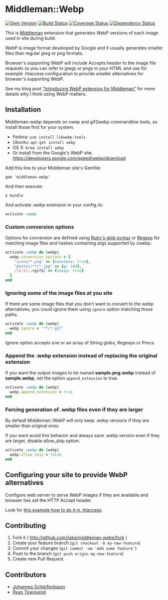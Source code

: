 # Middleman::Webp

[![Gem Version](https://badge.fury.io/rb/middleman-webp.svg)](http://badge.fury.io/rb/middleman-webp)
[![Build Status](https://travis-ci.org/iiska/middleman-webp.svg?branch=master)](https://travis-ci.org/iiska/middleman-webp)
[![Coverage Status](https://img.shields.io/coveralls/iiska/middleman-webp.svg)](https://coveralls.io/r/iiska/middleman-webp?branch=master)
[![Dependency Status](https://gemnasium.com/iiska/middleman-webp.svg)](https://gemnasium.com/iiska/middleman-webp)

This is [Middleman][middleman] extension that generates WebP versions
of each image used in site during build.

WebP is image format developed by Google and it usually generates
smaller files than regular jpeg or png formats.

Browser's supporting WebP will include Accepts header to the image
file requests so you can refer to jpegs or pngs in your HTML and use
for example .htaccess configuration to provide smaller alternatives
for browser's supporting WebP.

See my blog post
["Introducing WebP extension for Middleman"][blog-post] for more
details why I think using WebP matters.

[middleman]: http://middlemanapp.com
[blog-post]: http://byteplumbing.net/2014/03/introducing-webp-extension-for-middleman/

## Installation

Middleman-webp depends on cwep and gif2webp commandline tools, so
install those first for your system.

- Fedora: ```yum install libwebp-tools```
- Ubuntu: ```apt-get install webp```
- OS X: ```brew install webp```
- Or install from the Google's WebP site:
  https://developers.google.com/speed/webp/download

Add this line to your Middleman site's Gemfile:

    gem 'middleman-webp'

And then execute:

    $ bundle

And activate :webp extension in your config.rb:

``` ruby
activate :webp
```

### Custom conversion options

Options for conversion are defined using
[Ruby's glob syntax](http://www.ruby-doc.org/core-2.1.1/Dir.html#method-c-glob)
or [Regexp](http://www.ruby-doc.org/core-2.1.1/Regexp.html) for
matching image files and hashes containing args supported by cwebp:

``` ruby
activate :webp do |webp|
  webp.conversion_options = {
    "icons/*.png" => {lossless: true},
    "photos/**/*.jpg" => {q: 100},
    /[0-9]/.+gif$/ => {lossy: true}
  }
end
```

### Ignoring some of the image files at you site

If there are some image files that you don't want to convert to the
webp alternatives, you could ignore them using ```ignore``` option
matching those paths.

``` ruby
activate :webp do |webp|
  webp.ignore = '**/*.gif'
end
```

Ignore option accepts one or an array of String globs, Regexps or
Procs.

### Append the .webp extension instead of replacing the original extension

If you want the output images to be named **sample.png.webp**
instead of **sample.webp**, set the option `append_extension` to true.

``` ruby
activate :webp do |webp|
  webp.append_extension = true
end
```

### Forcing generation of .webp files even if they are larger

By default Middleman::WebP will only keep .webp versions if they are smaller
than original ones.

If you want avoid this behavior and always save .webp version even if they are
larger, disable allow_skip option.

``` ruby
activate :webp do |webp|
  webp.allow_skip = false
end
```

## Configuring your site to provide WebP alternatives

Configure web server to serve WebP images if they are available and
browser has set the HTTP Accept header.

Look for [this example how to do it in .htaccess][htaccess].

[htaccess]: https://github.com/vincentorback/WebP-images-with-htaccess

## Contributing

1. Fork it ( http://github.com/iiska/middleman-webp/fork )
2. Create your feature branch (`git checkout -b my-new-feature`)
3. Commit your changes (`git commit -am 'Add some feature'`)
4. Push to the branch (`git push origin my-new-feature`)
5. Create new Pull Request

## Contributors

- [Johannes Schleifenbaum](https://github.com/jojosch)
- [Ryan Townsend](https://github.com/ryantownsend)
